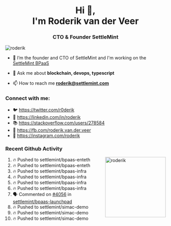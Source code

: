 <h1 align="center">Hi 👋,<br/> I'm Roderik van der Veer</h1>
<h3 align="center">CTO & Founder SettleMint</h3>

<p align="left"> <img src="https://komarev.com/ghpvc/?username=roderik" alt="roderik" /> </p>

- 🔭 I’m the founder and CTO of SettleMint and I'm working on the [SettleMint BPaaS](https://settlemint.com)

- 💬 Ask me about **blockchain, devops, typescript**

- 📫 How to reach me **roderik@settlemint.com**



### Connect with me:

- 🐦 https://twitter.com/r0derik
- 🏢 https://linkedin.com/in/roderik
- 📚 https://stackoverflow.com/users/278584
- 🙊 https://fb.com/roderik.van.der.veer
- 📸 https://instagram.com/roderik

### Recent Github Activity
<img src="https://github-readme-stats.vercel.app/api?username=roderik&show_icons=true&count_private=true" alt="roderik" align="right" height="190" />

<!--START_SECTION:activity-->
1. 🔥 Pushed to settlemint/bpaas-enteth
2. 🔥 Pushed to settlemint/bpaas-enteth
3. 🔥 Pushed to settlemint/bpaas-infra
4. 🔥 Pushed to settlemint/bpaas-infra
5. 🔥 Pushed to settlemint/bpaas-infra
6. 🔥 Pushed to settlemint/bpaas-infra
7. 🗣 Commented on [#4056](https://github.com/settlemint/bpaas-launchpad/issues/4056) in [settlemint/bpaas-launchpad](https://github.com/settlemint/bpaas-launchpad)
8. 🔥 Pushed to settlemint/simac-demo
9. 🔥 Pushed to settlemint/simac-demo
10. 🔥 Pushed to settlemint/simac-demo
<!--END_SECTION:activity-->